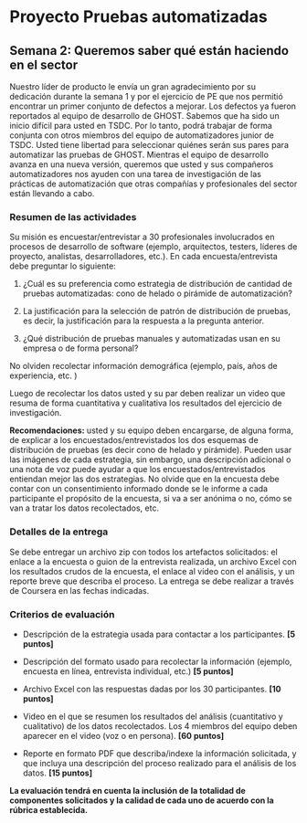 
# Proyecto Pruebas automatizadas

## Semana 2: Queremos saber qué están haciendo en el sector

Nuestro líder de producto le envía un gran agradecimiento por su dedicación durante la semana 1 y por el ejercicio de PE que nos permitió encontrar un primer conjunto de defectos a mejorar. Los defectos ya fueron reportados al equipo de desarrollo de GHOST. Sabemos que ha sido un inicio difícil para usted en TSDC. Por lo tanto, podrá trabajar de forma conjunta con otros miembros del equipo de automatizadores junior de TSDC. Usted tiene libertad para seleccionar quiénes serán sus pares para automatizar las pruebas de GHOST. Mientras el equipo de desarrollo avanza en una nueva versión, queremos que usted y sus compañeros automatizadores nos ayuden con una tarea de investigación de las prácticas de automatización que otras compañías y profesionales del sector están llevando a cabo.  

### Resumen de las actividades

Su misión es encuestar/entrevistar a 30 profesionales involucrados en procesos de desarrollo de software (ejemplo, arquitectos, testers, líderes de proyecto, analistas, desarrolladores, etc.). En cada encuesta/entrevista debe preguntar lo siguiente:


1. ¿Cuál es su preferencia como estrategia de distribución de cantidad de pruebas automatizadas: cono de helado o pirámide de automatización?

2. La justificación para la selección de patrón de distribución de pruebas, es decir, la justificación para la respuesta a la pregunta anterior.

3. ¿Qué distribución de pruebas manuales y automatizadas usan en su empresa o de forma personal?

No olviden recolectar información demográfica (ejemplo, país, años de experiencia, etc. )

Luego de recolectar los datos usted y su par deben realizar un video que resuma de forma cuantitativa y cualitativa los resultados del ejercicio de investigación.  



**Recomendaciones:** usted y su equipo deben encargarse, de alguna forma, de explicar a los encuestados/entrevistados los dos esquemas de distribución de pruebas (es decir cono de helado y pirámide). Pueden usar las imágenes de cada estrategia, sin embargo, una descripción adicional o una nota de voz puede ayudar a que los encuestados/entrevistados entiendan mejor las dos estrategias.  No olvide que en la encuesta debe contar con un consentimiento informado donde se le informe a cada participante el propósito de la encuesta, si va a ser anónima o no, cómo se van a tratar los datos recolectados, etc.



### Detalles de la entrega
Se debe entregar un archivo zip con todos los artefactos solicitados: el enlace a la encuesta o guion de la entrevista realizada, un archivo Excel con los resultados crudos de la encuesta, el enlace al video con el análisis, y un reporte breve que describa el proceso.  La entrega se debe realizar a través de Coursera en las fechas indicadas.


### Criterios de evaluación


- Descripción de la estrategia usada para contactar a los participantes. **[5 puntos]**

- Descripción del formato usado para recolectar la información (ejemplo, encuesta en línea, entrevista individual, etc.) **[5 puntos]**

- Archivo Excel con las respuestas dadas por los 30 participantes. **[10 puntos]**

- Video en el que se resumen los resultados del análisis (cuantitativo y cualitativo) de los datos recolectados. Los 4 miembros del equipo deben aparecer en el video (voz o en persona). **[60 puntos]**

- Reporte en formato PDF que describa/indexe la información solicitada, y que incluya una descripción del proceso realizado para el análisis  de los datos. **[15 puntos]**


**La evaluación tendrá en cuenta la inclusión de la totalidad de componentes solicitados y la calidad de cada uno de acuerdo con la rúbrica establecida.**
